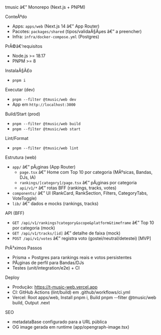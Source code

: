 ﻿tmusic â€” Monorepo (Next.js + PNPM)

ConteÃºdo

- Apps: `apps/web` (Next.js 14 â€” App Router)
- Pacotes: `packages/shared` (tipos/validaÃ§Ãµes â€” a preencher)
- Infra: `infra/docker-compose.yml` (Postgres)

PrÃ©â€‘requisitos

- Node.js >= 18.17
- PNPM >= 8

InstalaÃ§Ã£o

- `pnpm i`

Executar (dev)

- `pnpm --filter @tmusic/web dev`
- App em `http://localhost:3000`

Build/Start (prod)

- `pnpm --filter @tmusic/web build`
- `pnpm --filter @tmusic/web start`

Lint/Format

- `pnpm --filter @tmusic/web lint`

Estrutura (web)

- `app/` â€” pÃ¡ginas (App Router)
  - `page.tsx` â€” Home com Top 10 por categoria (MÃºsicas, Bandas, DJs, IA)
  - `rankings/[category]/page.tsx` â€” pÃ¡ginas por categoria
  - `api/v1/*` â€” rotas BFF (rankings, tracks, votes)
- `components/` â€” UI (RankCard, RankSection, Filters, CategoryTabs, VoteToggle)
- `lib/` â€” dados e mocks (rankings, tracks)

API (BFF)

- `GET /api/v1/rankings?category&scope&platform&timeframe` â€” Top 10 por categoria (mock)
- `GET /api/v1/tracks/[id]` â€” detalhe de faixa (mock)
- `POST /api/v1/votes` â€” registra voto (gostei/neutral/detestei) [MVP]

PrÃ³ximos Passos

- Prisma + Postgres para rankings reais e votos persistentes
- PÃ¡ginas de perfil para Bandas/DJs
- Testes (unit/integration/e2e) + CI


Deploy
- Produção: https://t-music-web.vercel.app
- CI: GitHub Actions (lint/build) em .github/workflows/ci.yml
- Vercel: Root apps/web, Install pnpm i, Build pnpm --filter @tmusic/web build, Output .next

SEO
- metadataBase configurado para a URL pública
- OG image gerada em runtime (app/opengraph-image.tsx)

